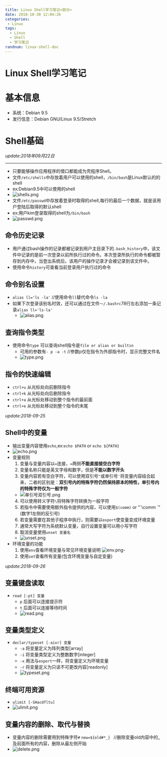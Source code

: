 ```yaml
---
title: Linux Shell学习笔记<部分>
date: 2018-10-30 12:04:26
categories: 
 - Linux
tags:
  - Linux
  - Shell
  - 学习笔记
randnum: linux-shell-doc
---
```


# Linux Shell学习笔记
# 基本信息
- 系统：Debian 9.5
- 发行信息：Debian GNU/Linux 9.5/Stretch

# Shell基础
*update:2018年09月22日*

----------


- 只要能够操作应用程序的借口都能成为壳程序Shell。
- 文件`/etc/shells`中存放着用户可以使用的shell，`/bin/bash`是Linux默认的的shell
 - ex:Debian9.5中可以使用的shell
  - ![shells.png][1]
- 文件`/etc/passwd`中存放着登录时取得的shell,每行的最后一个数据，就是该用户登陆后取得的默认shell
 - ex:用户kim登录取得的shell为`/bin/bash`
  - ![passwd.png][2]

## 命令历史记录
- 用户通过bash操作的记录都被记录到用户主目录下的`.bash_history`中，该文件中记录的是前一次登录以前所执行过的命令。本次登录所执行的命令都被暂存到内存中，当登出系统后，该用户的操作记录才会被记录到该文件中。
- 使用命令`history`可查看当前登录用户执行过的命令

<!--more-->
## 命令别名设置
- `alias ll='ls -la'`  //使用命令`ll`替代命令`ls -la`
- 如果下次登录该别名时效，还可以通过在文件`～/.bashrc`78行左右添加一条记录`alias ll='ls-la'`
  - ![alias.png][3]

## 查询指令类型
- 使用命令`type` 可以查询shell指令是`file or alias or builtin`
  - 可用的参数有`- p -a -t`  //参数p仅在指令为外部指令时，显示完整文件名
   - ![type.png][4]
  
## 指令的快速编辑
- `ctrl+u` 从光标处向前删除指令
- `ctrl+k` 从光标处向后删除指令
- `ctrl+a` 从光标处移动到整个指令的最前面
- `ctrl+e` 从光标处移动到整个指令的末尾

*update:2018-09-25*
## Shell中的变量
- 输出变量内容使用`echo`,ex:`echo $PATH` or `echo ${PATH}`
 - ![echo.png][5]
- 变量规则
  1. 变量与变量内容以`=`连接，`=`两侧**不能直接接空白字符**
  2. 变量名称只能是英文字母和数字，但是**不能以数字开头**
  3. 变量内容若有空白字符，可以使用双引号`"`或单引号`'`将变量内容结合起来，二者的区别是：**双引号内的特殊字符仍然保持原本的特性，单引号内的特殊字符仅为一般字符**
   - ![单引号双引号.png][6]
  4. 可以使用转义字符`\`将特殊字符转换为一般字符
  5. 若指令中需要使用额外指令提供的内容，可以使用`$(comm)` or "\`\comm \`\"(数字1左侧的反引号)
  6. 若变量需要在其他子程序中执行，则需要以`export`使变量变成环境变量
  7. 通常大写字符为系统默认变量，自行设置变量可以用小写字符
  8. 取消变量使用`unset 变量名`
   - ![unset.png][7]
- 环境变量的功能
  1. 使用`env`查看环境变量与常见环境变量说明
   ![env.png][8]- 
  2. 使用`set`查看所有变量(包含环境变量与自定变量)

*update:2018-09-26*

## 变量键盘读取

- `read [-pt] 变量`
  - `p` 后面可以连接提示符
  - `t` 后面可以连接等待时间
   - ![read.png][9]

## 变量类型定义

- `declar/typeset [-aixr] 变量`
  - `-a` 将变量定义为阵列类型[array]
  - `-i` 将变量类型定义为整数数字[integer]
  - `-x` 用法与`export`一样，将变量定义为环境变量
  - `-r` 将变量定义为只读不可更改内容[readonly]
   - ![typeset.png][10]

## 终端可用资源

- `ulimit [-SHacdfltu]`
 - ![ulimit.png][11]

## 变量内容的删除、取代与替换

- 变量内容的删除需要用到特殊字符`#` `new=${old#*_} ` //删除变量old内容中的_及前面所有的内容，删除从最左侧开始
 - ![delete.png][12]


  [1]: http://kim.baby-time.cn/usr/uploads/2018/09/406930324.png
  [2]: http://kim.baby-time.cn/usr/uploads/2018/09/480736423.png
  [3]: http://kim.baby-time.cn/usr/uploads/2018/09/4099011829.png
  [4]: http://kim.baby-time.cn/usr/uploads/2018/09/3460664185.png
  [5]: http://kim.baby-time.cn/usr/uploads/2018/09/523727721.png
  [6]: http://kim.baby-time.cn/usr/uploads/2018/09/1007418659.png
  [7]: http://kim.baby-time.cn/usr/uploads/2018/09/1898152606.png
  [8]: http://kim.baby-time.cn/usr/uploads/2018/09/746461166.png
  [9]: http://kim.baby-time.cn/usr/uploads/2018/09/2771125510.png
  [10]: http://kim.baby-time.cn/usr/uploads/2018/09/168055666.png
  [11]: http://kim.baby-time.cn/usr/uploads/2018/09/3822642523.png
  [12]: http://kim.baby-time.cn/usr/uploads/2018/09/4209473722.png
